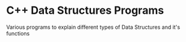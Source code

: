 # C++ Data Structures Programs
                         
Various programs to explain different types of Data Structures and it's functions 
